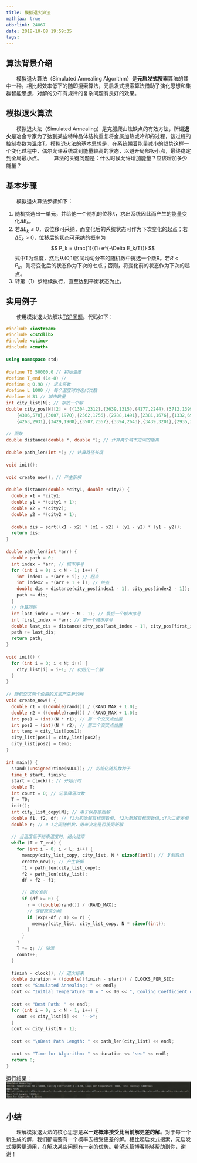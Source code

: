 ```yaml
---
title: 模拟退火算法
mathjax: true
abbrlink: 24867
date: 2018-10-08 19:59:35
tags:
---
```


## 算法背景介绍
&emsp;&emsp;模拟退火算法（Simulated Annealing Algorithm）是**元启发式搜索**算法的其中一种。相比起效率低下的随即搜索算法，元启发式搜索算法借助了演化思想和集群智能思想，对解的分布有规律的复杂问题有良好的效果。
<!-- more -->

## 模拟退火算法
&emsp;&emsp;模拟退火法（Simulated Annealing）是克服爬山法缺点的有效方法，所谓**退火**是冶金专家为了达到某些特种晶体结构重复将金属加热或冷却的过程，该过程的控制参数为温度T。模拟退火法的基本思想是，在系统朝着能量减小的趋势这样一个变化过程中，偶尔允许系统跳到能量较高的状态，以避开局部极小点，最终稳定到全局最小点。
&emsp;&emsp;算法的关键问题是：什么时候允许增加能量？应该增加多少能量？

## 基本步骤
&emsp;&emsp;模拟退火算法步骤如下：
  1. 随机挑选出一单元，并给他一个随机的位移$k$，求出系统因此而产生的能量变化$\Delta E_k$。
  2. 若$\Delta E_k \leq0$，该位移可采纳，而变化后的系统状态可作为下次变化的起点；若$\Delta E_k \gt0$，位移后的状态可采纳的概率为
  $$
  P_k = \frac{1}{(1+e^{-\Delta E_k/T})}
  $$
  式中T为温度，然后从(0,1)区间均匀分布的随机数中挑选一个数R。若$R \lt P_k$，则将变化后的状态作为下次的七点；否则，将变化前的状态作为下次的起点。
  3. 转第（1）步继续执行，直至达到平衡状态为止。


## 实用例子
&emsp;&emsp;使用模拟退火法解决[TSP问题](https://en.wikipedia.org/wiki/Travelling_salesman_problem)。代码如下：
```C++
#include <iostream>
#include <cstdlib>
#include <ctime>
#include <cmath>

using namespace std;

#define T0 50000.0 // 初始温度
#define T_end (1e-8) //
#define q 0.98 // 退火系数
#define L 1000 // 每个温度时的迭代次数
#define N 31 // 城市数量
int city_list[N]; // 存放一个解
double city_pos[N][2] = {{1304,2312},{3639,1315},{4177,2244},{3712,1399},{3488,1535},{3326,1556},{3238,1229},{4196,1004},{4312,790},
    {4386,570},{3007,1970},{2562,1756},{2788,1491},{2381,1676},{1332,695},{3715,1678},{3918,2179},{4061,2370},{3780,2212},{3676,2578},{4029,2838},
    {4263,2931},{3429,1908},{3507,2367},{3394,2643},{3439,3201},{2935,3240},{3140,3550},{2545,2357},{2778,2826},{2370,2975}};

// 函数
double distance(double *, double *); // 计算两个城市之间的距离

double path_len(int *); // 计算路径长度

void init();

void create_new(); // 产生新解

double distance(double *city1, double *city2) {
  double x1 = *city1;
  double y1 = *(city1 + 1);
  double x2 = *(city2);
  double y2 = *(city2 + 1);

  double dis = sqrt((x1 - x2) * (x1 - x2) + (y1 - y2) * (y1 - y2));
  return dis;
}

double path_len(int *arr) {
  double path = 0;
  int index = *arr; // 城市序号
  for (int i = 0; i < N - 1; i++) {
    int index1 = *(arr + i); // 起点
    int index2 = *(arr + 1 + i); // 终点
    double dis = distance(city_pos[index1 - 1], city_pos[index2 - 1]);
    path += dis;
  }
  // 计算回路
  int last_index = *(arr + N - 1); // 最后一个城市序号
  int first_index = *arr; // 第一个城市序号
  double last_dis = distance(city_pos[last_index - 1], city_pos[first_index - 1]);
  path += last_dis;
  return path;
}

void init() {
  for (int i = 0; i < N; i++) {
    city_list[i] = i+1; // 初始化一个解
  }
}

// 随机交叉两个位置的方式产生新的解
void create_new() {
  double r1 = ((double)rand()) / (RAND_MAX + 1.0);
  double r2 = ((double)rand()) / (RAND_MAX + 1.0);
  int pos1 = (int)(N * r1); // 第一个交叉点位置
  int pos2 = (int)(N * r2); // 第二个交叉点位置
  int temp = city_list[pos1];
  city_list[pos1] = city_list[pos2];
  city_list[pos2] = temp;
}

int main() {
  srand((unsigned)time(NULL)); // 初始化随机数种子
  time_t start, finish;
  start = clock(); // 开始计时
  double T;
  int count = 0; // 记录降温次数
  T = T0;
  init();
  int city_list_copy[N]; // 用于保存原始解
  double f1, f2, df; // f1为初始解目标函数值, f2为新解目标函数值,df为二者差值
  double r; // 0-1之间随机数，用来决定是否接受新解

  // 当温度低于结束温度时，退火结束
  while (T > T_end) {
    for (int i = 0; i < L; i++) {
      memcpy(city_list_copy, city_list, N * sizeof(int)); // 复制数组
      create_new(); // 产生新解
      f1 = path_len(city_list_copy);
      f2 = path_len(city_list);
      df = f2 - f1;

      // 退火准则
      if (df >= 0) {
        r = ((double)rand()) / (RAND_MAX);
        // 保留原来的解
        if (exp(-df / T) <= r) {
          memcpy(city_list, city_list_copy, N * sizeof(int));
        }
      }
    }
    T *= q; // 降温
    count++;
  }

  finish = clock(); // 退火结束
  double duration = ((double)(finish - start)) / CLOCKS_PER_SEC;
  cout << "Simulated Annealing: " << endl;
  cout << "Initial Temperature T0 = " << T0 << ", Cooling Coefficient q = " << q << ", Loops per Temperature: " << L << ", Total Cooling: " <<  count << "times" << endl;

  cout << "Best Path: " << endl;
  for (int i = 0; i < N - 1; i++) {
    cout << city_list[i] <<  "-->";
  }
  cout << city_list[N - 1];

  cout << "\nBest Path Length: " << path_len(city_list) << endl;

  cout << "Time for Algorithm: " << duration << "sec" << endl;
  return 0;
}
```

运行结果：
![模拟退火法](/images/SA.png)

## 小结
&emsp;&emsp;理解模拟退火法的核心思想是**以一定概率接受比当前解更差的解**。对于每一个新生成的解，我们都需要有一个概率去接受更差的解。相比起启发式搜索，元启发式搜索更通用，在解决某些问题有一定的优势。希望这篇博客能够帮助到你，谢谢！
